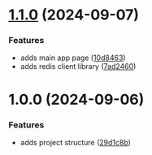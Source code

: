 # [1.1.0](https://github.com/tory1103/url-shortener/compare/v1.0.0...v1.1.0) (2024-09-07)


### Features

* adds main app page ([10d8463](https://github.com/tory1103/url-shortener/commit/10d84630a6f9da9a04a15f9dd2da543b89c8870e))
* adds redis client library ([7ad2460](https://github.com/tory1103/url-shortener/commit/7ad24600c8055c1ae2a259395bd832ff760816b0))

# 1.0.0 (2024-09-06)


### Features

* adds project structure ([29d1c8b](https://github.com/tory1103/url-shortener/commit/29d1c8b434946ca04725ac2ea6f600bdb49890e4))
